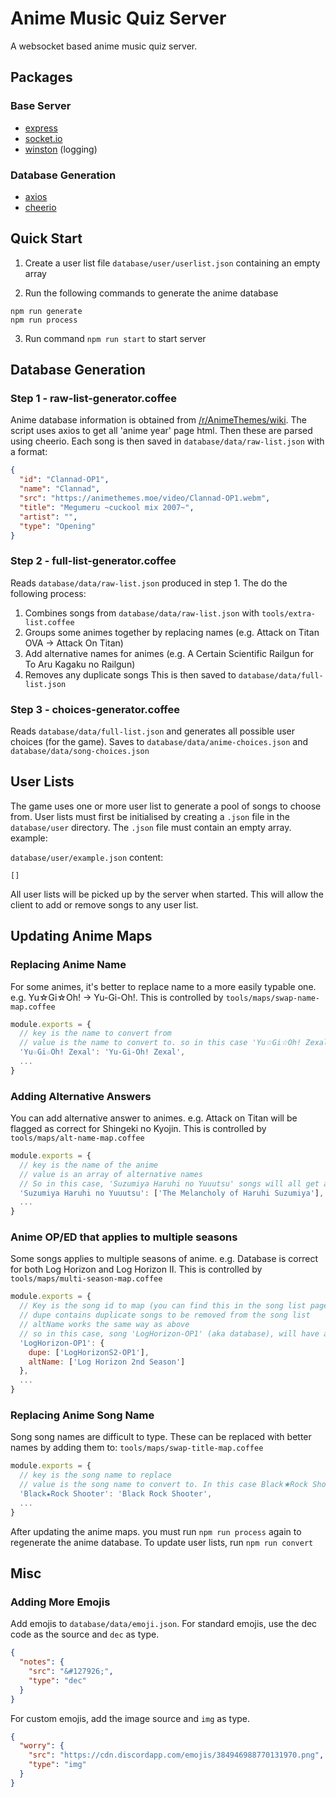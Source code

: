 # Anime Music Quiz Server
A websocket based anime music quiz server.

## Packages
### Base Server
- [express](https://expressjs.com/)
- [socket.io](https://socket.io/)
- [winston](https://github.com/winstonjs/) (logging)

### Database Generation
- [axios](https://github.com/axios/axios)
- [cheerio](https://github.com/cheeriojs/cheerio)

## Quick Start
1. Create a user list file `database/user/userlist.json` containing an empty array

2. Run the following commands to generate the anime database
```
npm run generate
npm run process
```

3. Run command `npm run start` to start server

## Database Generation
### Step 1 - raw-list-generator.coffee
Anime database information is obtained from [/r/AnimeThemes/wiki](https://www.reddit.com/r/AnimeThemes/wiki/index).
The script uses axios to get all 'anime year' page html. Then these are parsed using cheerio. Each song is then saved in `database/data/raw-list.json` with a format:
```json
{
  "id": "Clannad-OP1",
  "name": "Clannad",
  "src": "https://animethemes.moe/video/Clannad-OP1.webm",
  "title": "Megumeru ~cuckool mix 2007~",
  "artist": "",
  "type": "Opening"
}
```

### Step 2 - full-list-generator.coffee
Reads `database/data/raw-list.json` produced in step 1. The do the following process:
1. Combines songs from `database/data/raw-list.json` with `tools/extra-list.coffee`
2. Groups some animes together by replacing names (e.g. Attack on Titan OVA -> Attack On Titan)
3. Add alternative names for animes (e.g. A Certain Scientific Railgun for To Aru Kagaku no Railgun)
4. Removes any duplicate songs
This is then saved to `database/data/full-list.json`

### Step 3 - choices-generator.coffee
Reads `database/data/full-list.json` and generates all possible user choices (for the game).
Saves to `database/data/anime-choices.json` and `database/data/song-choices.json`

## User Lists
The game uses one or more user list to generate a pool of songs to choose from.
User lists must first be initialised by creating a `.json` file in the `database/user` directory.
The `.json` file must contain an empty array. example:

`database/user/example.json`
content:
```
[]
```

All user lists will be picked up by the server when started. This will allow the client to add or remove songs to any user list.

## Updating Anime Maps
### Replacing Anime Name
For some animes, it's better to replace name to a more easily typable one. e.g. Yu☆Gi☆Oh! -> Yu-Gi-Oh!.
This is controlled by `tools/maps/swap-name-map.coffee`
```js
module.exports = {
  // key is the name to convert from
  // value is the name to convert to. so in this case 'Yu☆Gi☆Oh! Zexal' is converted to 'Yu-Gi-Oh! Zexal'
  'Yu☆Gi☆Oh! Zexal': 'Yu-Gi-Oh! Zexal',
  ...
}
```

### Adding Alternative Answers
You can add alternative answer to animes. e.g. Attack on Titan will be flagged as correct for Shingeki no Kyojin.
This is controlled by `tools/maps/alt-name-map.coffee`
```js
module.exports = {
  // key is the name of the anime
  // value is an array of alternative names
  // So in this case, 'Suzumiya Haruhi no Yuuutsu' songs will all get an alternative answer of 'The Melancholy of Haruhi Suzumiya'
  'Suzumiya Haruhi no Yuuutsu': ['The Melancholy of Haruhi Suzumiya'],
  ...
}
```

### Anime OP/ED that applies to multiple seasons
Some songs applies to multiple seasons of anime. e.g. Database is correct for both Log Horizon and Log Horizon II.
This is controlled by `tools/maps/multi-season-map.coffee`
```js
module.exports = {
  // Key is the song id to map (you can find this in the song list page of the client)
  // dupe contains duplicate songs to be removed from the song list
  // altName works the same way as above
  // so in this case, song 'LogHorizon-OP1' (aka database), will have alternative answer of 'Log Horizon 2nd Season' and 'LogHorizonS2-OP1' (which is also database) will be removed from the list
  'LogHorizon-OP1': {
    dupe: ['LogHorizonS2-OP1'],
    altName: ['Log Horizon 2nd Season']
  },
  ...
}
```

### Replacing Anime Song Name
Song song names are difficult to type. These can be replaced with better names by adding them to:
`tools/maps/swap-title-map.coffee`
```js
module.exports = {
  // key is the song name to replace
  // value is the song name to convert to. In this case Black★Rock Shooter will be replaced by Black Rock Shooter
  'Black★Rock Shooter': 'Black Rock Shooter',
  ...
}
```

After updating the anime maps. you must run `npm run process` again to regenerate the anime database.
To update user lists, run `npm run convert`

## Misc
### Adding More Emojis
Add emojis to `database/data/emoji.json`.
For standard emojis, use the dec code as the source and `dec` as type.
```json
{
  "notes": {
    "src": "&#127926;",
    "type": "dec"
  }
}
```

For custom emojis, add the image source and `img` as type.
```json
{
  "worry": {
    "src": "https://cdn.discordapp.com/emojis/384946988770131970.png",
    "type": "img"
  }
}
```
